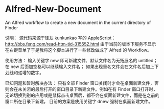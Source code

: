 # Alfred-New-Document
An Alfred workflow to create a new document in the current directory of Finder

说明：
源代码来源于锋友 kunkunkao 写的 AppleScript：
http://bbs.feng.com/read-htm-tid-315552.html
由于当前的版本下服务不显示在右键菜单了于是我将这个脚本进行了一些修改做成了 Alfred 的 Workflow。

使用方法：
输入关键字 new 即可新建文件，默认文件名为无拓展名的 untitled；
在 new 后面加空格可以继续输入文件名；
如果出现重名文件会在文件名后加上下划线和递增的数字。

已知问题和暂时解决办法：
只有全部 Finder 窗口关闭时才会在桌面新建文件，否则会在未关闭的最后打开的窗口目录下新建文件。例如在有 Finder 窗口打开时，无论切换到别的应用或是鼠标点击桌面后，都不会在桌面新建文件，而是在之前的窗口所在目录下新建。
目前的方案是使用关键字 dnew 强制在桌面新建文件。
